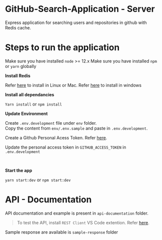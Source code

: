 # GitHub-Search-Application - Server

Express application for searching users and repositories in github with Redis cache.

# Steps to run the application

Make sure you have installed `node`  >= 12.x
Make sure you have installed `npm` or `yarn` globally

**Install Redis**

Refer [here](https://redis.io/download) to install in Linux or Mac.
Refer [here](https://github.com/microsoftarchive/redis) to install in windows

**Install all dependancies**

`Yarn install` or `npm install`

**Update Environment**

Create `.env.development` file under `env` folder.<br>
Copy the content from `env/.env.sample` and paste in `.env.development`. <br>

Create a Github Personal Acess Token. Refer [here](https://docs.github.com/en/github/authenticating-to-github/creating-a-personal-access-token).

Update the personal access token in `GITHUB_ACCESS_TOKEN` in  `.env.development` 

<br>

**Start the app**

`yarn start:dev` or `npm start:dev`


# API - Documentation

API documentation and example is present in `api-documentation` folder.
> To test the API, install `REST Client`  VS Code extention. Refer [here](https://marketplace.visualstudio.com/items?itemName=humao.rest-client).

Sample response are available is `sample-response` folder




